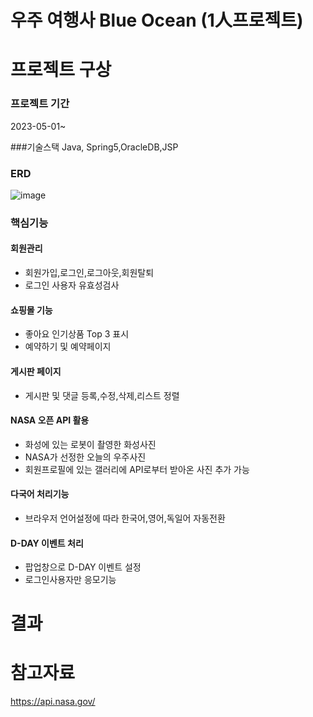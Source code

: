 # 우주 여행사 Blue Ocean (1人프로젝트)

# 프로젝트 구상

### 프로젝트 기간
2023-05-01~

###기술스택
Java, Spring5,OracleDB,JSP

### ERD

![image](https://github.com/puddingForever/BlueOcean/assets/126591306/f1530969-e6e4-43ef-8399-655e129ebe86)


### 핵심기능 
#### 회원관리
+ 회원가입,로그인,로그아웃,회원탈퇴 
+ 로그인 사용자 유효성검사 
#### 쇼핑몰 기능
+ 좋아요 인기상품 Top 3 표시
+ 예약하기 및 예약페이지 
#### 게시판 페이지
+ 게시판 및 댓글 등록,수정,삭제,리스트 정렬
#### NASA 오픈 API 활용 
+  화성에 있는 로봇이 촬영한 화성사진 
+  NASA가 선정한 오늘의 우주사진
+  회원프로필에 있는 갤러리에 API로부터 받아온 사진 추가 가능
#### 다국어 처리기능
+ 브라우저 언어설정에 따라 한국어,영어,독일어 자동전환
#### D-DAY 이벤트 처리 
+ 팝업창으로 D-DAY 이벤트 설정
+ 로그인사용자만 응모기능




# 결과


# 참고자료
https://api.nasa.gov/
